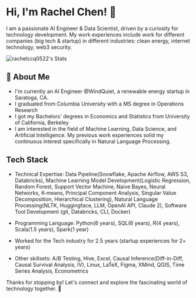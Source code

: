 # Hi, I'm Rachel Chen! 👋

I am a passionate AI Engineer & Data Scientist, driven by a curiosity for technology development. My work experiences include work for different companies (big tech & startup) in different industries: clean energy, internet technology, web3 security. 

![rachelccq0522's Stats](https://github-readme-stats.vercel.app/api?username=rachelccq0522&theme=vue-dark&show_icons=true&hide_border=true&count_private=true)

## 🚀 About Me

- I'm currently an AI Engineer @WindQuiet, a renewable energy startup in Saratoga, CA.
- I graduated from Columbia University with a MS degree in Operations Research
- I got my Bachelors' degrees in Economics and Statistics from University of California, Berkeley
- I am interested in the field of Machine Learning, Data Science, and Artificial Intelligence. My previous work experiences solid my continuous interest specifically in Natural Language Processing. 


## Tech Stack

- Technical Expertise: Data Pipeline(Snowflake, Apache Airflow, AWS S3, Databricks), Machine Learning Model Development(Logistic Regression, Random Forest, Support Vector Machine, Naive Bayes, Neural Networks, K-means, Principal Component Analysis, Singular Value Decomposition, Hierarchical Clustering), Natural Language Processing(NLTK, Huggingface, LLM, OpenAI API, Claude 2), Software Tool Development (git, Databricks, CLI, Docker)

- Programming Language: Python(6 years), SQL(6 years), R(4 years), Scala(1.5 years), Spark(1 year)

- Worked for the Tech industry for 2.5 years (startup experiences for 2+ years)

- Other skillsets: A/B Testing, Hive, Excel, Causal Inference(Diff-in-Diff, Causal Survival Analysis, IV), Linux, LaTeX, Figma, XMind, QGIS, Time Series Analysis, Econometrics

Thanks for stopping by! Let's connect and explore the fascinating world of technology together. 🚀



<!--

Here are some ideas to get you started:

- 🔭 I’m currently working on ...
- 🌱 I’m currently learning ...
- 👯 I’m looking to collaborate on ...
- 🤔 I’m looking for help with ...
- 💬 Ask me about ...
- 📫 How to reach me: ...
- 😄 Pronouns: ...
- ⚡ Fun fact: ...
-->

<!--
**rachelccq0522/rachelccq0522** is a ✨ _special_ ✨ repository because its `README.md` (this file) appears on your GitHub profile.

Here are some ideas to get you started:

- 🔭 I’m currently working on ...
- 🌱 I’m currently learning ...
- 👯 I’m looking to collaborate on ...
- 🤔 I’m looking for help with ...
- 💬 Ask me about ...
- 📫 How to reach me: ...
- 😄 Pronouns: ...
- ⚡ Fun fact: ...
-->
